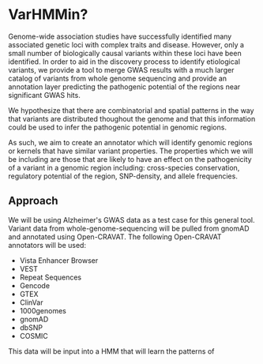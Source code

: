 # VarHMMin?


Genome-wide association studies have successfully identified many associated genetic loci with complex traits and disease. However, only a small number of biologically causal variants within these loci have been identified. In order to aid in the discovery process to identify etiological variants, we provide a tool to merge GWAS results with a much larger catalog of variants from whole genome sequencing and provide an annotation layer predicting the pathogenic potential of the regions near significant GWAS hits. 

We hypothesize that there are combinatorial and spatial patterns in the way that variants are distributed thoughout the genome and that this information could be used to infer the pathogenic potential in genomic regions.

As such, we aim to create an annotator which will identify genomic regions or kernels that have similar variant properties. The properties which we will be including are those that are likely to have an effect on the pathogenicity of a variant in a genomic region including: cross-species conservation, regulatory potential of the region, SNP-density, and allele frequencies.

## Approach 


We will be using Alzheimer's GWAS data as a test case for this general tool. Variant data from whole-genome-sequencing will be pulled from gnomAD and annotated using Open-CRAVAT. The following Open-CRAVAT annotators will be used:

- Vista Enhancer Browser
- VEST
- Repeat Sequences
- Gencode
- GTEX
- ClinVar
- 1000genomes
- gnomAD
- dbSNP
- COSMIC


This data will be input into a HMM that will learn the patterns of 
